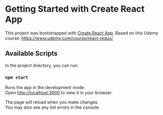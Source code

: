 # Getting Started with Create React App

This project was bootstrapped with [Create React App](https://github.com/facebook/create-react-app).
Based on this Udemy course: https://www.udemy.com/course/react-redux/

## Available Scripts

In the project directory, you can run:

### `npm start`

Runs the app in the development mode.\
Open [http://localhost:3000](http://localhost:3000) to view it in your browser.

The page will reload when you make changes.\
You may also see any lint errors in the console.
